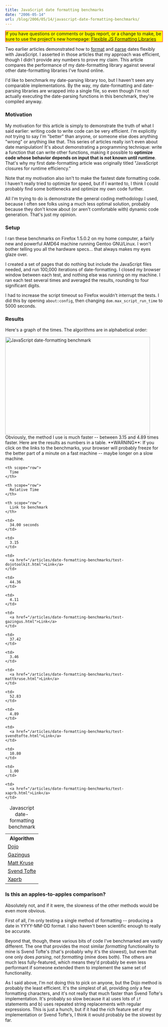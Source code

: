```yaml
---
title: JavaScript date formatting benchmarks
date: "2006-05-14"
url: /blog/2006/05/14/javascript-date-formatting-benchmarks/
---
```

<p style="border:solid red 1px; background:yellow">
  If you have questions or comments or bugs report, or a change to make, be sure to use the project's new homepage: <a href="http://code.google.com/p/flexible-js-formatting/">Flexible JS Formatting Libraries</a>
</p>

Two earlier articles demonstrated how to [format][1] and [parse][2] dates flexibly with JavaScript. I asserted in those articles that my approach was efficient, though I didn't provide any numbers to prove my claim. This article compares the performance of my date-formatting library against several other date-formatting libraries I've found online.

I'd like to benchmark my date-parsing library too, but I haven't seen any comparable implementations. By the way, my date-formatting and date-parsing libraries are wrapped into a single file, so even though I'm not actually executing the date-parsing functions in this benchmark, they're compiled anyway.

### Motivation

My motivation for this article is simply to demonstrate the truth of what I said earlier: writing code to write code can be very efficient. I'm explicitly *not* trying to say I'm "better" than anyone, or someone else does anything "wrong" or anything like that. This series of articles really isn't even about date manipulation! It's about demonstrating a programming technique: write a function that can write other functions, making it possible to **optimize code whose behavior depends on input that is not known until runtime**. That's why my first date-formatting article was originally titled "JavaScript closures for runtime efficiency."

Note that my motivation also isn't to make the fastest date formatting code. I haven't really tried to optimize for speed, but if I wanted to, I think I could probably find some bottlenecks and optimize my own code further.

All I'm trying to do is demonstrate the general coding methodology I used, because I often see folks using a much less optimal solution, probably because they don't know about (or aren't comfortable with) dynamic code generation. That's just my opinion.

### Setup

I ran these benchmarks on Firefox 1.5.0.2 on my home computer, a fairly new and powerful AMD64 machine running Gentoo GNU/Linux. I won't bother telling you all the hardware specs&#8230; that always makes my eyes glaze over.

I created a set of pages that do nothing but include the JavaScript files needed, and run 100,000 iterations of date-formatting. I closed my browser window between each test, and nothing else was running on my machine. I ran each test several times and averaged the results, rounding to four significant digits.

I had to increase the script timeout so Firefox wouldn't interrupt the tests. I did this by opening `about:config`, then changing `dom.max_script_run_time` to 5000 seconds.

### Results

Here's a graph of the times. The algorithms are in alphabetical order:

<img src="/articles/images/date-formatting-benchmark.png" alt="JavaScript date-formatting benchmark" height="311" width="463" /> 
Obviously, the method I use is much faster -- between 3.15 and 4.89 times faster. Here are the results as numbers in a table. **WARNING**: If you click on the links to the benchmarks, your browser will probably freeze for the better part of a minute on a fast machine -- maybe longer on a slow machine.

<table class="borders collapsed">
  <caption>Javascript date-formatting benchmark</caption> <tr>
    <th scope="row">
      Algorithm
    </th>
    
    <th scope="row">
      Time
    </th>
    
    <th scope="row">
      Relative Time
    </th>
    
    <th scope="row">
      Link to benchmark
    </th>
  </tr>
  
  <tr>
    <td>
      <a href="http://www.dojotoolkit.org/">Dojo</a>
    </td>
    
    <td>
      34.00 seconds
    </td>
    
    <td>
      3.15
    </td>
    
    <td>
      <a href="/articles/date-formatting-benchmarks/test-dojotoolkit.html">Link</a>
    </td>
  </tr>
  
  <tr>
    <td>
      <a href="http://web.archive.org/web/20050204062056/http://gazingus.org/html/Date_Formatting_Function.html">Gazingus</a>
    </td>
    
    <td>
      44.36
    </td>
    
    <td>
      4.11
    </td>
    
    <td>
      <a href="/articles/date-formatting-benchmarks/test-gazingus.html">Link</a>
    </td>
  </tr>
  
  <tr>
    <td>
      <a href="http://http://www.mattkruse.com/javascript/date/source.html">Matt Kruse</a>
    </td>
    
    <td>
      37.42
    </td>
    
    <td>
      3.46
    </td>
    
    <td>
      <a href="/articles/date-formatting-benchmarks/test-mattkruse.html">Link</a>
    </td>
  </tr>
  
  <tr>
    <td>
      <a href="http://www.svendtofte.com/code/date_format/">Svend Tofte</a>
    </td>
    
    <td>
      52.83
    </td>
    
    <td>
      4.89
    </td>
    
    <td>
      <a href="/articles/date-formatting-benchmarks/test-svendtofte.html">Link</a>
    </td>
  </tr>
  
  <tr>
    <td>
      <a href="http://www.xaprb.com/blog/2005/12/20/javascript-date-parsing/">Xaprb</a>
    </td>
    
    <td>
      10.80
    </td>
    
    <td>
      1.00
    </td>
    
    <td>
      <a href="/articles/date-formatting-benchmarks/test-xaprb.html">Link</a>
    </td>
  </tr>
</table>

### Is this an apples-to-apples comparison?

Absolutely not, and if it were, the slowness of the other methods would be even more obvious.

First of all, I'm only testing a single method of formatting -- producing a date in YYYY-MM-DD format. I also haven't been scientific enough to really be accurate.

Beyond that, though, these various bits of code I've benchmarked are vastly different. The one that provides the most similar *formatting* functionality to mine is Svend Tofte's (that's probably why it's the slowest), but even that one only does *parsing*, not *formatting* (mine does both). The others are much less fully-featured, which means they'd probably be even less performant if someone extended them to implement the same set of functionality.

As I said above, I'm not doing this to pick on anyone, but the Dojo method is probably the least efficient. It's the simplest of all, providing only a few formatting characters, and it's not really that much faster than Svend Tofte's implementation. It's probably so slow because it a) uses lots of `if` statements and b) uses repeated string replacements with regular expressions. This is just a hunch, but if it had the rich feature set of my implementation or Svend Tofte's, I think it would probably be the slowest by far.

 [1]: /blog/2005/12/12/javascript-closures-for-runtime-efficiency/
 [2]: /blog/2005/12/20/javascript-date-parsing/
